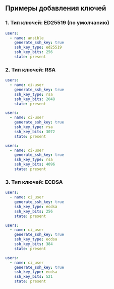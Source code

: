 ## Примеры добавления ключей

### 1. Тип ключей: ED25519 (по умолчанию)
```yaml
users:
  - name: ansible
    generate_ssh_key: true
    ssh_key_type: ed25519
    ssh_key_bits: 256  
    state: present
```
### 2. Тип ключей: RSA
```yaml
users:
  - name: ci-user
    generate_ssh_key: true
    ssh_key_type: rsa
    ssh_key_bits: 2048
    state: present

users:
  - name: ci-user
    generate_ssh_key: true
    ssh_key_type: rsa
    ssh_key_bits: 3072
    state: present

users:
  - name: ci-user
    generate_ssh_key: true
    ssh_key_type: rsa
    ssh_key_bits: 4096
    state: present
```

### 3. Тип ключей: ECDSA
```yaml
users:
  - name: сi_user
    generate_ssh_key: true
    ssh_key_type: ecdsa
    ssh_key_bits: 256
    state: present

users:
  - name: сi_user
    generate_ssh_key: true
    ssh_key_type: ecdsa
    ssh_key_bits: 384
    state: present

users:
  - name: сi_user
    generate_ssh_key: true
    ssh_key_type: ecdsa
    ssh_key_bits: 521
    state: present
